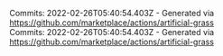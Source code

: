 Commits: 2022-02-26T05:40:54.403Z - Generated via https://github.com/marketplace/actions/artificial-grass
<br>
Commits: 2022-02-26T05:40:54.403Z - Generated via https://github.com/marketplace/actions/artificial-grass
<br>
